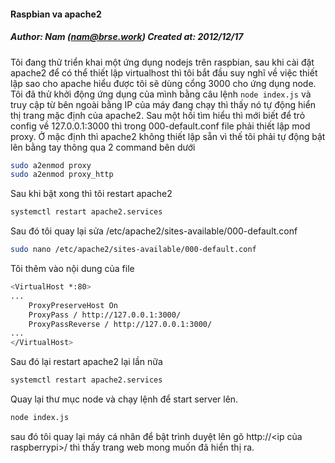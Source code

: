 #### Raspbian va apache2
##### Author: Nam (nam@brse.work) Created at: 2012/12/17
Tôi đang thử triển khai một ứng dụng nodejs trên raspbian, sau khi cài đặt apache2 để có thể thiết lập virtualhost thì tôi bắt đầu suy nghĩ về việc thiết lập sao cho apache hiểu được tôi sẽ dùng cổng 3000 cho ứng dụng node.
Tôi đã thử khởi động ứng dụng của mình bằng câu lệnh `node index.js` và truy cập từ bên ngoài bằng IP của máy đang chạy thì thấy nó tự động hiển thị trang mặc định của apache2.
Sau một hồi tìm hiểu thì mới biết để trỏ config về 127.0.0.1:3000 thì trong 000-default.conf file phải thiết lập mod proxy.
Ở mặc định thì apache2 không thiết lập sẵn vì thế tôi phải tự động bật lên bằng tay thông qua 2 command bên dưới
``` sh
sudo a2enmod proxy 
sudo a2enmod proxy_http 
```
Sau khi bật xong thì tôi restart apache2
``` sh
systemctl restart apache2.services
```
Sau đó tôi quay lại sửa  /etc/apache2/sites-available/000-default.conf 
``` sh
sudo nano /etc/apache2/sites-available/000-default.conf 
```
Tôi thêm vào nội dung của file 
``` sh
<VirtualHost *:80>
...
    ProxyPreserveHost On
    ProxyPass / http://127.0.0.1:3000/
    ProxyPassReverse / http://127.0.0.1:3000/
...
</VirtualHost>
```
Sau đó lại restart apache2 lại lần nữa
```sh
systemctl restart apache2.services
```
Quay lại thư mục node và chạy lệnh để start server lên. 
```sh
node index.js
```

sau đó tôi quay lại máy cá nhân để bật trình duyệt lên gõ http://<ip của raspberrypi>/ thì thấy trang web mong muốn đã hiển thị ra.
